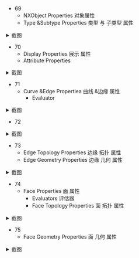 - 69
  - NXObject Properties 对象属性
  - Type &Subtype Properties 类型 与 子类型 属性

<details>
<summary> 截图 </summary>
  
![5521695801684_ pic](https://github.com/ChenxingWang93/Using-NX-Open-to-Improve-Workflows/assets/31954987/d7490339-95b0-48a0-95f7-092ac58923dc)
</details>


- 70
  - Display Properties 展示 属性
  - Attribute Properties

<details>
<summary> 截图 </summary>
  
![5531695801705_ pic](https://github.com/ChenxingWang93/Using-NX-Open-to-Improve-Workflows/assets/31954987/fdb0c18f-48e3-4b8b-a307-bbf4b52b235b)
</details>


- 71
  - Curve &Edge Propertiea 曲线 &边缘 属性
    - Evaluator

<details>
<summary> 截图 </summary>
  
![5541695801710_ pic](https://github.com/ChenxingWang93/Using-NX-Open-to-Improve-Workflows/assets/31954987/5a7e4762-a593-4cd9-9cb5-632e8132fb11)
</details>


- 72

<details>
<summary> 截图 </summary>

![5551695801737_ pic_hd](https://github.com/ChenxingWang93/Using-NX-Open-to-Improve-Workflows/assets/31954987/94990c6c-7831-4dfa-b699-2f215f54d9be)
</details>


- 73
  - Edge Topology Properties 边缘 拓扑 属性
  - Edge Geometry Properties 边缘 几何 属性

<details>
<summary> 截图 </summary>

![5561695801740_ pic_hd](https://github.com/ChenxingWang93/Using-NX-Open-to-Improve-Workflows/assets/31954987/5c39882b-1e08-4ecf-8378-2233982bc4dc)
</details>


- 74
  - Face Properties 面 属性
    - Evaluators 评估器
    - Face Topology Properties 面 拓扑 属性

<details>
<summary> 截图 </summary>
  
![5571695801744_ pic](https://github.com/ChenxingWang93/Using-NX-Open-to-Improve-Workflows/assets/31954987/133cf481-c60e-47bd-a0b0-80ff6bd5da4e)
</details>


- 75
  - Face Geometry Properties 面 几何 属性

<details>
<summary> 截图 </summary>
  
![5581695801747_ pic](https://github.com/ChenxingWang93/Using-NX-Open-to-Improve-Workflows/assets/31954987/c8b9aaf1-76e1-40d6-884d-632befddb5ed)
</details>
